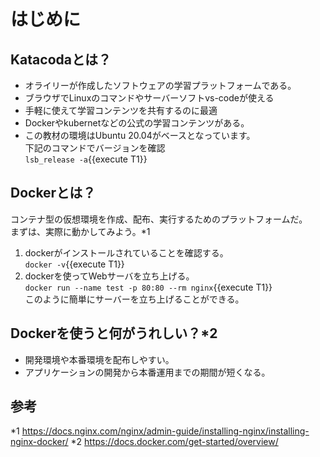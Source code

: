 # はじめに
## Katacodaとは？
- オライリーが作成したソフトウェアの学習プラットフォームである。
- ブラウザでLinuxのコマンドやサーバーソフトvs-codeが使える
- 手軽に使えて学習コンテンツを共有するのに最適
- Dockerやkubernetなどの公式の学習コンテンツがある。
- この教材の環境はUbuntu 20.04がベースとなっています。  
  下記のコマンドでバージョンを確認  
`lsb_release -a`{{execute T1}}
## Dockerとは？
コンテナ型の仮想環境を作成、配布、実行するためのプラットフォームだ。  
まずは、実際に動かしてみよう。*1
1. dockerがインストールされていることを確認する。  
`docker -v`{{execute T1}}
2. dockerを使ってWebサーバを立ち上げる。  
`docker run --name test -p 80:80 --rm nginx`{{execute T1}}  
このように簡単にサーバーを立ち上げることができる。

## Dockerを使うと何がうれしい？*2
- 開発環境や本番環境を配布しやすい。
- アプリケーションの開発から本番運用までの期間が短くなる。



## 参考
*1 https://docs.nginx.com/nginx/admin-guide/installing-nginx/installing-nginx-docker/
*2 https://docs.docker.com/get-started/overview/
